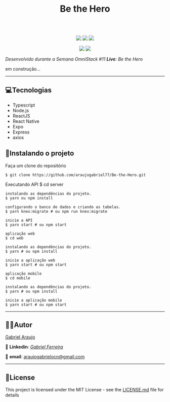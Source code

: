 ﻿<div  align="center">
  <h1>Be the Hero</h1>
    </br>
    </br>

[![](https://img.shields.io/badge/-Home-04d361)](#Home-page)
[![](https://img.shields.io/badge/-Tecnologias-04d361)](#💻Tecnologias)
[![](https://img.shields.io/badge/-Instalando-6842c2)](#🚀Instalando-o-projeto)

[![](https://img.shields.io/badge/-Autor-32264d)](#🐱‍👤Autor)
[![](https://img.shields.io/badge/-Licença-32264d)](#📃License)
</div>

 
*Desenvolvido durante a Semana OmniStack #11 **Live**: Be the Hero*

em construção...

------
## 💻Tecnologias

- Typescript
- Node.js
- ReactJS
- React Native
- Expo
- Express
- axios

## 🚀Instalando o projeto


 Faça um clone do repositório

    $ git clone https://github.com/araujogabriel77/Be-the-Hero.git


Executando
    API
    $ cd server

    instalando as dependências do projeto.
    $ yarn ou npm install

    configurando o banco de dados e criando as tabelas.
    $ yarn knex:migrate # ou npm run knex:migrate

    inicie a API
    $ yarn start # ou npm start

    aplicação web
    $ cd web

    instalando as dependências do projeto.
    $ yarn # ou npm install

    inicie a aplicação web
    $ yarn start # ou npm start

    aplicação mobile
    $ cd mobile

    instalando as dependências do projeto.
    $ yarn # ou npm install

    inicie a aplicação mobile
    $ yarn start # ou npm start

----
## 🐱‍👤Autor
[Gabriel Araujo](https://github.com/araujogabriel77)

💼 **Linkedin**: [_Gabriel Ferreira_ ](https://www.linkedin.com/in/araujogabriel77/)

📩 **email**: araujogabrielocn@gmail.com

----
## 📃License

This project is licensed under the MIT License - see the  [LICENSE.md](./LICENSE.md)  file for details
